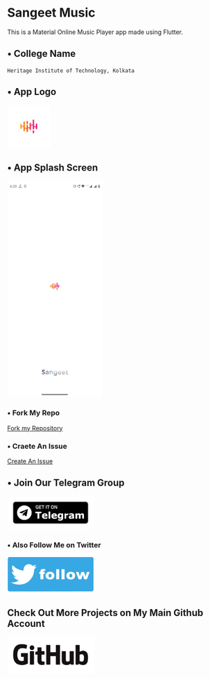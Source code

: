 # Sangeet Music

This is a Material Online Music Player app made using Flutter.

## • College Name

    Heritage Institute of Technology, Kolkata

## • App Logo

<img src="./assets/ic_launcher.png" width="100"/>

## • App Splash Screen

<img src="./assets/splash.jpeg" height="500"/>

### • Fork My Repo

[Fork my Repository](https://github.com/sumanishere/Sangeet/fork)

### • Craete An Issue

[Create An Issue](https://github.com/sumanishere/Sangeet/issues/new)

## • Join Our Telegram Group

[<img src="./assets/get_telegram.png" width="200"/>](https://telegram.me/sangeetmusicapp)

### • Also Follow Me on Twitter

[<img src="./assets/tweet.png" width="200" height="85"/>](https://twitter.com/@iam_sumandey)

## Check Out More Projects on My Main Github Account

[<img src="./assets/GitHub_Logo.png" width="200" height="85"/>](https://github.com/sumandey07)
